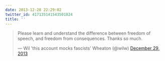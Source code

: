 ```yaml
---
date: 2013-12-28 22:29:02
twitter_id: 417135141543501824
title: ''
---
```


<blockquote class="twitter-tweet"><p lang="en" dir="ltr">Please learn and understand the difference between freedom of speech, and freedom from consequences. Thanks so much.</p>&mdash; Wil &#39;this account mocks fascists&#39; Wheaton (@wilw) <a href="https://twitter.com/wilw/status/417121855825145856?ref_src=twsrc%5Etfw">December 29, 2013</a></blockquote>
<script async src="https://platform.twitter.com/widgets.js" charset="utf-8"></script>
